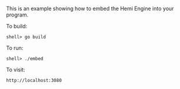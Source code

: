 This is an example showing how to embed the Hemi Engine into your program.

To build:

    shell> go build

To run:

    shell> ./embed

To visit:

    http://localhost:3080
